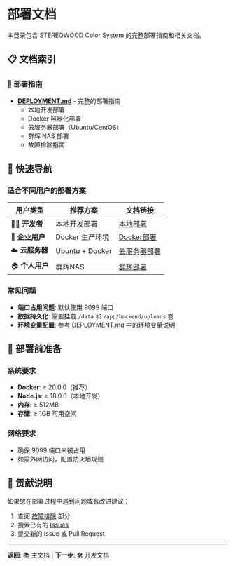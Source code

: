 # 部署文档

本目录包含 STEREOWOOD Color System 的完整部署指南和相关文档。

## 📋 文档索引

### 🚀 部署指南
- **[DEPLOYMENT.md](DEPLOYMENT.md)** - 完整的部署指南
  - 本地开发部署
  - Docker 容器化部署  
  - 云服务器部署（Ubuntu/CentOS）
  - 群辉 NAS 部署
  - 故障排除指南

## 🎯 快速导航

### 适合不同用户的部署方案

| 用户类型 | 推荐方案 | 文档链接 |
|---------|---------|----------|
| 🧑‍💻 **开发者** | 本地开发部署 | [本地部署](DEPLOYMENT.md#本地开发) |
| 🏢 **企业用户** | Docker 生产环境 | [Docker部署](DEPLOYMENT.md#docker部署) |
| ☁️ **云服务器** | Ubuntu + Docker | [云服务器部署](DEPLOYMENT.md#云服务器部署) |
| 🏠 **个人用户** | 群辉NAS | [群辉部署](DEPLOYMENT.md#群辉nas部署) |

### 常见问题

- **端口占用问题**: 默认使用 9099 端口
- **数据持久化**: 需要挂载 `/data` 和 `/app/backend/uploads` 卷
- **环境变量配置**: 参考 [DEPLOYMENT.md](DEPLOYMENT.md) 中的环境变量说明

## 🔧 部署前准备

### 系统要求
- **Docker**: ≥ 20.0.0（推荐）
- **Node.js**: ≥ 18.0.0（本地开发）
- **内存**: ≥ 512MB
- **存储**: ≥ 1GB 可用空间

### 网络要求
- 确保 9099 端口未被占用
- 如需外网访问，配置防火墙规则

## 📝 贡献说明

如果您在部署过程中遇到问题或有改进建议：

1. 查阅 [故障排除](DEPLOYMENT.md#故障排除) 部分
2. 搜索已有的 [Issues](https://github.com/kzart888/stereowood-color-system/issues)
3. 提交新的 Issue 或 Pull Request

---

**返回**: [📚 主文档](../../README.md) | **下一步**: [🛠️ 开发文档](../development/)